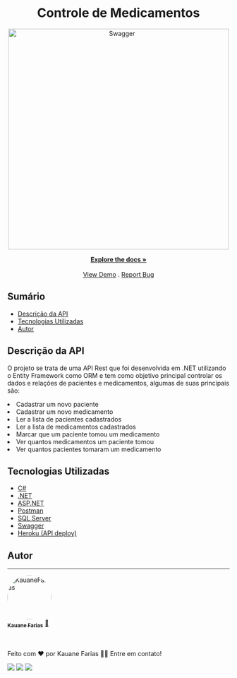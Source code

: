 <h1 align="center">Controle de Medicamentos</h1>
<div align="center"><a href="https://controle-medicamentos.herokuapp.com/"><img src="https://i.imgur.com/9iCgL2y.png" width="500px;" alt="Swagger"/></div>
<p align="center">
<a href="https://github.com/kaufariax/Controle-Medicamentos/"><strong>Explore the docs »</strong></a>
<br/>
<br/>
<a href="https://controle-medicamentos.herokuapp.com/" target="_blank">View Demo</a>
.
<a href="https://github.com/kaufariax/Controle-Medicamentos/issues">Report Bug</a>
</p>

## Sumário

* [Descrição da API](#descrição-da-api)
* [Tecnologias Utilizadas](#tecnologias-utilizadas)
* [Autor](#autor)

## Descrição da API

<p>O projeto se trata de uma API Rest que foi desenvolvida em .NET utilizando o Entity Framework como ORM e tem como objetivo principal controlar os dados e relações de pacientes
e medicamentos, algumas de suas principais são:</p>
<li>Cadastrar um novo paciente</li>
<li>Cadastrar um novo medicamento</li>
<li>Ler a lista de pacientes cadastrados</li>
<li>Ler a lista de medicamentos cadastrados</li>
<li>Marcar que um paciente tomou um medicamento</li>
<li>Ver quantos medicamentos um paciente tomou</li>
<li>Ver quantos pacientes tomaram um medicamento</li>

## Tecnologias Utilizadas

* [C#](https://docs.microsoft.com/pt-br/dotnet/csharp/)
* [.NET](https://docs.microsoft.com/en-us/dotnet/)
* [ASP.NET](https://docs.microsoft.com/en-us/aspnet/core/?view=aspnetcore-6.0)
* [Postman](https://www.postman.com/)
* [SQL Server](https://docs.microsoft.com/pt-br/sql/sql-server/?view=sql-server-ver16)
* [Swagger](https://swagger.io/docs/)
* [Heroku (API deploy)](https://devcenter.heroku.com/categories/reference)

## Autor
---
<a href="https://www.linkedin.com/in/kauane-farias/">
 <img style="border-radius: 50%;" src="https://i.imgur.com/pcIxNWh.jpg" width="100px;" alt="KauaneFarias"/>
 <br />
 <sub><b>Kauane Farias</b></sub></a> <a href="https://www.linkedin.com/in/kauane-farias/" title="Kauane Farias">🚀</a>
 </br>
 </br>
 </br>
 
<p>Feito com ❤️ por Kauane Farias 👋🏽 Entre em contato!</p>

<a href="https://instagram.com/kaufariax" target="_blank"><img src="https://img.shields.io/badge/-Instagram-%23E4405F?style=for-the-badge&logo=instagram&logoColor=white" target="_blank"></a>
<a href="https://api.whatsapp.com/send?phone=5511980844655&text=Ol%C3%A1!%20" target="_blank" alt="WhatsApp">
<img src="https://img.shields.io/badge/WhatsApp-25D366?style=for-the-badge&logo=whatsapp&logoColor=white" target="_blank"/></a>
<a href="https://www.linkedin.com/in/kauane-farias/" target="_blank"><img src="https://img.shields.io/badge/-LinkedIn-%230077B5?style=for-the-badge&logo=linkedin&logoColor=white" target="_blank"></a>
